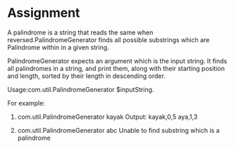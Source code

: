 # Assignment

A palindrome is a string that reads the same when reversed.PalindromeGenerator finds all possible substrings which are Palindrome within in a given string.

PalindromeGenerator expects an argument which is the input string. It finds all palindromes in a string, and print them, along with their starting position and length, sorted by their length in descending order.

Usage:com.util.PalindromeGenerator $inputString.

For example: 
1. com.util.PalindromeGenerator kayak 
Output: 
kayak,0,5
aya,1,3

2. com.util.PalindromeGenerator abc
Unable to find substring which is a palindrome

